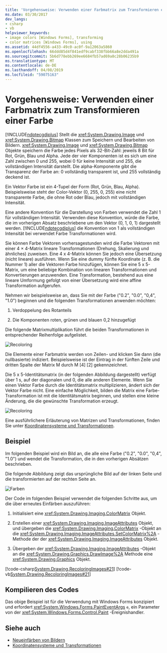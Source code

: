 ```yaml
---
title: 'Vorgehensweise: Verwenden einer Farbmatrix zum Transformieren einer Farbe'
ms.date: 03/30/2017
dev_langs:
- csharp
- vb
helpviewer_keywords:
- image colors [Windows Forms], transforming
- color matrices [Windows Forms], using
ms.assetid: 44df4556-a433-49c0-ac0f-9a12063a5860
ms.openlocfilehash: 66ddd85d4f841edf9cabf338fbb66a8e2dda491a
ms.sourcegitcommit: 5b6d778ebb269ee6684fb57ad69a8c28b06235b9
ms.translationtype: MT
ms.contentlocale: de-DE
ms.lasthandoff: 04/08/2019
ms.locfileid: "59075163"
---
```

# <a name="how-to-use-a-color-matrix-to-transform-a-single-color"></a>Vorgehensweise: Verwenden einer Farbmatrix zum Transformieren einer Farbe
[!INCLUDE[ndptecgdiplus](../../../../includes/ndptecgdiplus-md.md)] Stellt die <xref:System.Drawing.Image> und <xref:System.Drawing.Bitmap> Klassen zum Speichern und Bearbeiten von Bildern. <xref:System.Drawing.Image> und <xref:System.Drawing.Bitmap> Objekte speichern die Farbe jedes Pixels als 32-Bit-Zahl: jeweils 8 Bit für Rot, Grün, Blau und Alpha. Jede der vier Komponenten ist es sich um eine Zahl zwischen 0 und 255, wobei 0 für keine Intensität und 255, die vollständigen Intensität darstellt. Die alpha-Komponente gibt die Transparenz der Farbe an: 0 vollständig transparent ist, und 255 vollständig deckend ist.  
  
 Ein Vektor Farbe ist ein 4-Tupel der Form (Rot, Grün, Blau, Alpha). Beispielsweise steht der Color-Vektor (0, 255, 0, 255) eine nicht transparente Farbe, die ohne Rot oder Blau, jedoch mit vollständigen Intensität.  
  
 Eine andere Konvention für die Darstellung von Farben verwendet die Zahl 1 für vollständigen Intensität. Verwenden diese Konvention, würde die Farbe, die im vorherigen Absatz beschriebene um den Vektor (0, 1, 0, 1) dargestellt werden. [!INCLUDE[ndptecgdiplus](../../../../includes/ndptecgdiplus-md.md)] die Konvention von 1 als vollständigen Intensität bei verwendet Farbe Transformationen wird.  
  
 Sie können Farbe Vektoren vorhersagestunden wird die Farbe Vektoren mit einer 4 × 4-Matrix lineare Transformationen (Drehung, Skalierung und ähnliches) zuweisen. Eine 4 x 4-Matrix können Sie jedoch eine Übersetzung (nicht lineare) ausführen. Wenn Sie eine dummy fünfte Koordinate (z. B. die Nummer 1) aller die Vektoren Farbe hinzufügen, können Sie eine 5 x 5-Matrix, um eine beliebige Kombination von linearen Transformationen und Konvertierungen anzuwenden. Eine Transformation, bestehend aus eine lineare Umformung gefolgt von einer Übersetzung wird eine affine Transformation aufgerufen.  
  
 Nehmen wir beispielsweise an, dass Sie mit der Farbe ("0.2", "0.0", "0,4", "1.0") beginnen und die folgenden Transformationen anwenden möchten:  
  
1.  Verdoppelung des Rotanteils  
  
2.  Die Komponenten roten, grünen und blauen 0,2 hinzugefügt  
  
 Die folgende Matrixmultiplikation führt die beiden Transformationen in entsprechender Reihenfolge aufgelistet.  
  
 ![Recoloring](./media/recoloring01.gif "recoloring01")  
  
 Die Elemente einer Farbmatrix werden von Zeilen- und klicken Sie dann (die nullbasierte) indiziert. Beispielsweise ist der Eintrag in der fünften Zeile und dritten Spalte der Matrix M durch M [4] [2] gekennzeichnet.  
  
 Die 5 x 5-Identitätsmatrix (in der folgenden Abbildung dargestellt) verfügt über 1 s, auf der diagonalen und 0, die alle anderen Elemente. Wenn Sie einen Vektor Farbe durch die Identitätsmatrix multiplizieren, ändert sich der Vektor Farbe nicht. Eine einfache Möglichkeit, bilden die Matrix eine Farbe-Transformation ist mit die Identitätsmatrix beginnen, und stellen eine kleine Änderung, die die gewünschte Transformation erzeugt.  
  
 ![Recoloring](./media/recoloring02.gif "recoloring02")  
  
 Eine ausführlichere Erläuterung von Matrizen und Transformationen, finden Sie unter [Koordinatensysteme und Transformationen](coordinate-systems-and-transformations.md).  
  
## <a name="example"></a>Beispiel  
 Im folgenden Beispiel wird ein Bild an, die alle eine Farbe ("0.2", "0.0", "0,4", "1.0") und wendet die Transformation, die in den vorherigen Absätzen beschrieben.  
  
 Die folgende Abbildung zeigt das ursprüngliche Bild auf der linken Seite und die transformierten auf der rechten Seite an.  
  
 ![Farben](./media/colortrans1.png "colortrans1")  
  
 Der Code im folgenden Beispiel verwendet die folgenden Schritte aus, um die über erneutes Einfärben auszuführen:  
  
1.  Initialisiert eine <xref:System.Drawing.Imaging.ColorMatrix> Objekt.  
  
2.  Erstellen einer <xref:System.Drawing.Imaging.ImageAttributes> Objekt, und übergeben die <xref:System.Drawing.Imaging.ColorMatrix> -Objekt an die <xref:System.Drawing.Imaging.ImageAttributes.SetColorMatrix%2A> -Methode der der <xref:System.Drawing.Imaging.ImageAttributes> Objekt.  
  
3.  Übergeben der <xref:System.Drawing.Imaging.ImageAttributes> -Objekt an die <xref:System.Drawing.Graphics.DrawImage%2A> Methode eine <xref:System.Drawing.Graphics> Objekt.  
  
 [!code-csharp[System.Drawing.RecoloringImages#21](~/samples/snippets/csharp/VS_Snippets_Winforms/System.Drawing.RecoloringImages/CS/Class1.cs#21)]
 [!code-vb[System.Drawing.RecoloringImages#21](~/samples/snippets/visualbasic/VS_Snippets_Winforms/System.Drawing.RecoloringImages/VB/Class1.vb#21)]  
  
## <a name="compiling-the-code"></a>Kompilieren des Codes  
 Das obige Beispiel ist für die Verwendung mit Windows Forms konzipiert und erfordert <xref:System.Windows.Forms.PaintEventArgs> `e`, ein Parameter von der <xref:System.Windows.Forms.Control.Paint> -Ereignishandler.  
  
## <a name="see-also"></a>Siehe auch

- [Neueinfärben von Bildern](recoloring-images.md)
- [Koordinatensysteme und Transformationen](coordinate-systems-and-transformations.md)
